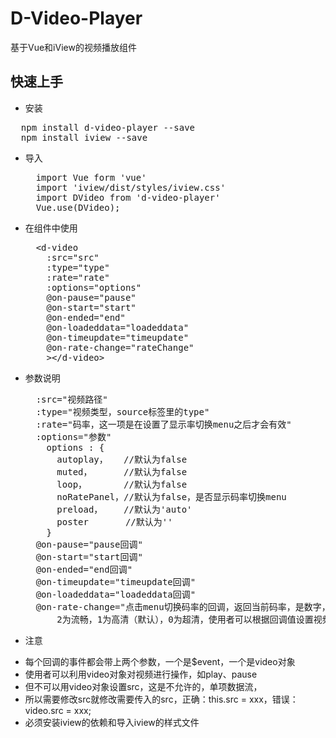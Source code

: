 # D-Video-Player
基于Vue和iView的视频播放组件

## 快速上手
* 安装
<pre>
  npm install d-video-player --save
  npm install iview --save
</pre>

* 导入
  <pre>
    import Vue form 'vue'
    import 'iview/dist/styles/iview.css'
    import DVideo from 'd-video-player'
    Vue.use(DVideo);
  </pre>
* 在组件中使用
  <pre>
    &lt;d-video
      :src="src"
      :type="type"
      :rate="rate"
      :options="options"
      @on-pause="pause"
      @on-start="start"
      @on-ended="end"
      @on-loadeddata="loadeddata"
      @on-timeupdate="timeupdate"
      @on-rate-change="rateChange"
      &gt;&lt;/d-video&gt;
  </pre>
* 参数说明
  <pre>
    :src="视频路径"
    :type="视频类型，source标签里的type"
    :rate="码率，这一项是在设置了显示率切换menu之后才会有效"
    :options="参数"
      options : {
        autoplay，   //默认为false
        muted，      //默认为false
        loop，       //默认为false
        noRatePanel，//默认为false，是否显示码率切换menu
        preload，    //默认为'auto'
        poster       //默认为''
      }
    @on-pause="pause回调"
    @on-start="start回调"
    @on-ended="end回调"
    @on-timeupdate="timeupdate回调"
    @on-loadeddata="loadeddata回调"
    @on-rate-change="点击menu切换码率的回调，返回当前码率，是数字，
        2为流畅，1为高清（默认），0为超清，使用者可以根据回调值设置视频播放地址"
  </pre>
* 注意
- 每个回调的事件都会带上两个参数，一个是$event，一个是video对象
- 使用者可以利用video对象对视频进行操作，如play、pause
- 但不可以用video对象设置src，这是不允许的，单项数据流，
- 所以需要修改src就修改需要传入的src，正确：this.src = xxx，错误：video.src = xxx;
- 必须安装iview的依赖和导入iview的样式文件
